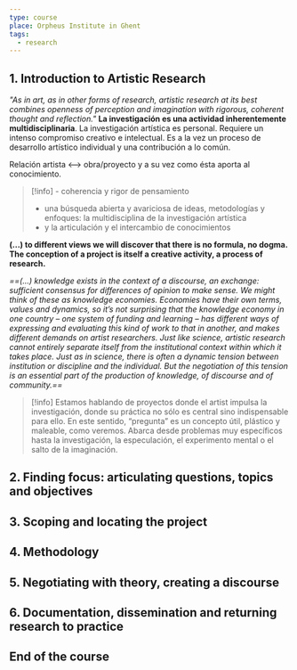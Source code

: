 ```yaml
---
type: course
place: Orpheus Institute in Ghent
tags:
  - research
---
```

## 1. Introduction to Artistic Research

*"As in art, as in other forms of research, artistic research at its best combines openness of perception and imagination with rigorous, coherent thought and reflection."*
**La investigación es una actividad inherentemente multidisciplinaria**.
La investigación artística es personal. Requiere un intenso compromiso creativo e intelectual. Es a la vez un proceso de desarrollo artístico individual y una contribución a lo común.

Relación artista <--> obra/proyecto y a su vez como ésta aporta al conocimiento.

> [!info] - coherencia y rigor de pensamiento
> - una búsqueda abierta y avariciosa de ideas, metodologías y enfoques: la multidisciplina de la investigación artística
> - y la articulación y el intercambio de conocimientos

**(...) to different views we will discover that there is no formula, no dogma. The conception of a project is itself a creative activity, a process of research.**

*==(...) knowledge exists in the context of a discourse, an exchange: sufficient consensus for differences of opinion to make sense. We might think of these as knowledge economies. Economies have their own terms, values and dynamics, so it’s not surprising that the knowledge economy in one country – one system of funding and learning – has different ways of expressing and evaluating this kind of work to that in another, and makes different demands on artist researchers. Just like science, artistic research cannot entirely separate itself from the institutional context within which it takes place. Just as in science, there is often a dynamic tension between institution or discipline and the individual. But the negotiation of this tension is an essential part of the production of knowledge, of discourse and of community.==*

> [!info] Estamos hablando de proyectos donde el artist impulsa la investigación, donde su práctica no sólo es central sino indispensable para ello. En este sentido, “pregunta” es un concepto útil, plástico y maleable, como veremos. Abarca desde problemas muy específicos hasta la investigación, la especulación, el experimento mental o el salto de la imaginación.

## 2. Finding focus: articulating questions, topics and objectives
    
## 3. Scoping and locating the project
    
## 4. Methodology
    
## 5. Negotiating with theory, creating a discourse
    
## 6. Documentation, dissemination and returning research to practice
    
## End of the course